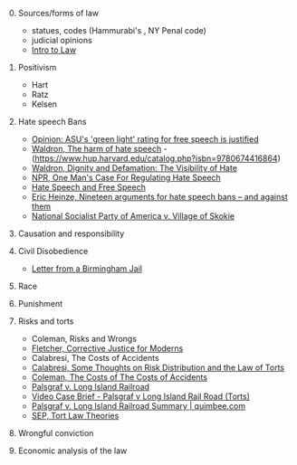 0. Sources/forms of law
      - statues, codes (Hammurabi's , NY Penal code)
      - judicial opinions
      - [Intro to Law](https://www.youtube.com/watch?v=FiOiBFHNxRQ)
  
1. Positivism
    - Hart
    - Ratz
    - Kelsen
    
 2. Hate speech Bans
      - [Opinion: ASU's 'green light' rating for free speech is justified](https://www.statepress.com/article/2018/09/spmagazine-asu-receives-green-light-rating-for-university-free-speech-policies)
      - [Waldron, The harm of hate speech](https://freespeechdebate.com/en/discuss/the-harm-of-hate-speech/)
            - (https://www.hup.harvard.edu/catalog.php?isbn=9780674416864)
      - [Waldron, Dignity and Defamation: The Visibility of Hate](https://harvardlawreview.org/2010/05/dignity-and-defamation-the-visibility-of-hate/)
      - [NPR, One Man's Case For Regulating Hate Speech](https://www.npr.org/2012/06/03/154150229/one-mans-case-for-regulating-hate-speech)
      - [Hate Speech and Free Speech](https://www.cornell.edu/video/hate-speech-free-speech-nadine-strossen-jeremy-waldron)
      - [Eric Heinze, Nineteen arguments for hate speech bans – and against them](https://freespeechdebate.com/discuss/nineteen-arguments-for-hate-speech-bans-and-against-them/)
      -  [National Socialist Party of America v. Village of Skokie](https://www.oyez.org/cases/1976/76-1786)
  
 3. Causation and responsibility
 
 4. Civil Disobedience 
       - [Letter from a Birmingham Jail](https://www.africa.upenn.edu/Articles_Gen/Letter_Birmingham.html)
       
 5. Race
 
 6. Punishment
 
 7. Risks and torts
      - Coleman, Risks and Wrongs
      - [Fletcher, Corrective Justice for Moderns](https://scholarship.law.columbia.edu/faculty_scholarship/1068/)
      - Calabresi, The Costs of Accidents
      - [Calabresi, Some Thoughts on Risk Distribution and the Law of Torts](https://digitalcommons.law.yale.edu/cgi/viewcontent.cgi?article=3035&context=fss_papers&sei-redir=1)
      - [Coleman, The Costs of The Costs of Accidents](https://core.ac.uk/download/pdf/56358131.pdf)
      - [Palsgraf v. Long Island Railroad](https://www.youtube.com/watch?v=LK0Z2bWQ1Yk)
      - [Video Case Brief - Palsgraf v Long Island Rail Road (Torts)](https://www.youtube.com/watch?v=WeQ7oal4M0M)
      - [Palsgraf v. Long Island Railroad Summary | quimbee.com](https://www.youtube.com/watch?v=G-9cIaMhtUE)
      - [SEP, Tort Law Theories](https://plato.stanford.edu/entries/tort-theories/)
 8. Wrongful conviction
 
 9. Economic analysis of the law
      
